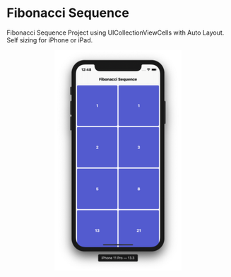 # Fibonacci Sequence

Fibonacci Sequence Project using UICollectionViewCells with Auto Layout.
Self sizing for iPhone or iPad.

<p align="center">
  <img height="500" src="/fibSequenceScreenshot.png">
</p>
